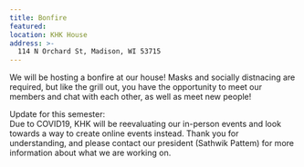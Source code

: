 ```yaml
---
title: Bonfire
featured:
location: KHK House
address: >-
  114 N Orchard St, Madison, WI 53715
---
```


We will be hosting a bonfire at our house! Masks and socially distnacing are required, but like the grill out, you have the opportunity to meet our members and chat with each other, as well as meet new people! 

<!-- More -->
Update for this semester:<br/>
Due to COVID19, KHK will be reevaluating our in-person events and look towards a way to create online events instead. Thank you for understanding,
and please contact our president (Sathwik Pattem) for more information about what we are working on.